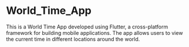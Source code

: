 # World_Time_App
This is a World Time App developed using Flutter, a cross-platform framework for building mobile applications. The app allows users to view the current time in different locations around the world.
